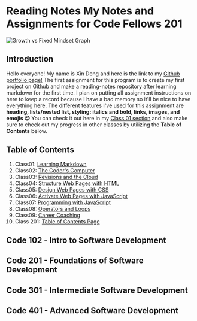 # Reading Notes My Notes and Assignments for Code Fellows 201


![Growth vs Fixed Mindset Graph](https://upload.wikimedia.org/wikipedia/commons/0/09/Fixed_and_growth_mindsets.png)

## Introduction

Hello everyone! My name is Xin Deng and here is the link to my [Github portfolio page!](https://github.com/xind14) The first assignment for this program is to create my first project on Github and make a reading-notes repository after learning markdown for the first time. I plan on putting all assignment instructions on here to keep a record because I have a bad memory so it'll be nice to have everything here. The different features I've used for this assignment are **heading, lists/nested list, styling: italics and bold, links, images, and emojis 😉** You can check it out here in my [Class 01 section](code-102/Class01.md) and also make sure to check out my progress in other classes by utilizing the **Table of Contents** below.

## Table of Contents

1. Class01: [Learning Markdown](code-102/Class01.md)
2. Class02: [The Coder's Computer](code-102/Class02.md)
3. Class03: [Revisions and the Cloud](code-102/Class03.md)
4. Class04: [Structure Web Pages with HTML](code-102/Class04.md)
5. Class05: [Design Web Pages with CSS](code-102/Class05.md)
6. Class06: [Activate Web Pages with JavaScript](code-102/Class06.md)
7. Class07: [Programming with JavaScript](code-102/Class07.md)
8. Class08: [Operators and Loops](code-102/Class08.md)
9. Class09: [Career Coaching](code-102/Class09.md)
10. Class 201: [Table of Contents Page](code-201/README.md)

## Code 102 - Intro to Software Development

## Code 201 - Foundations of Software Development 

## Code 301 - Intermediate Software Development

## Code 401  - Advanced Software Development